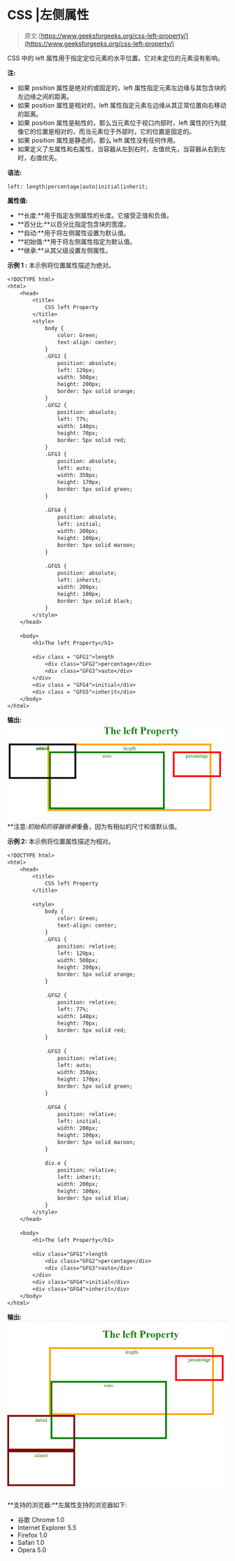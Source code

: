 # CSS |左侧属性

> 原文:[https://www.geeksforgeeks.org/css-left-property/](https://www.geeksforgeeks.org/css-left-property/)

CSS 中的 left 属性用于指定定位元素的水平位置。它对未定位的元素没有影响。

**注:**

*   如果 position 属性是绝对的或固定的，left 属性指定元素左边缘与其包含块的左边缘之间的距离。
*   如果 position 属性是相对的，left 属性指定元素左边缘从其正常位置向右移动的距离。
*   如果 position 属性是粘性的，那么当元素位于视口内部时，left 属性的行为就像它的位置是相对的，而当元素位于外部时，它的位置是固定的。
*   如果 position 属性是静态的，那么 left 属性没有任何作用。
*   如果定义了左属性和右属性，当容器从左到右时，左值优先，当容器从右到左时，右值优先。

**语法:**

```
left: length|percentage|auto|initial|inherit;
```

**属性值:**

*   **长度:**用于指定左侧属性的长度。它接受正值和负值。
*   **百分比:**以百分比指定包含块的宽度。
*   **自动:**用于将左侧属性设置为默认值。
*   **初始值:**用于将左侧属性指定为默认值。
*   **继承:**从其父级设置左侧属性。

**示例 1 :** 本示例将位置属性描述为绝对。

```
<!DOCTYPE html>
<html>
    <head>
        <title>
            CSS left Property
        </title>
        <style>
            body {
                color: Green;
                text-align: center;
            }
            .GFG1 {
                position: absolute;
                left: 129px;
                width: 500px;
                height: 200px;
                border: 5px solid orange;
            }
            .GFG2 {
                position: absolute;
                left: 77%;
                width: 140px;
                height: 70px;
                border: 5px solid red;
            } 
            .GFG3 {
                position: absolute;
                left: auto;
                width: 350px;
                height: 170px;
                border: 5px solid green;
            }

            .GFG4 {
                position: absolute;
                left: initial;
                width: 200px;
                height: 100px;
                border: 5px solid maroon;
            }

            .GFG5 {
                position: absolute;
                left: inherit;
                width: 200px;
                height: 100px;
                border: 5px solid black;
            } 
        </style>
    </head>

    <body>
        <h1>The left Property</h1>

        <div class = "GFG1">length
            <div class="GFG2">percentage</div>
            <div class="GFG3">auto</div>
        </div>
        <div class = "GFG4">initial</div>
        <div class = "GFG5">inherit</div>
    </body>
</html>                    
```

**输出:**
![](img/116483c41dac335491309d3af22eae5e.png)

**注意:***初始*和*的容器继承*重叠，因为有相似的尺寸和值默认值。

**示例 2:** 本示例将位置属性描述为相对。

```
<!DOCTYPE html>
<html>
    <head>
        <title>
            CSS left Property
        </title>

        <style>
            body {
                color: Green;
                text-align: center;
            }
            .GFG1 {
                position: relative;
                left: 129px;
                width: 500px;
                height: 200px;
                border: 5px solid orange;
            }

            .GFG2 {
                position: relative;
                left: 77%;
                width: 140px;
                height: 70px;
                border: 5px solid red;
            } 

            .GFG3 {
                position: relative;
                left: auto;
                width: 350px;
                height: 170px;
                border: 5px solid green;
            }

            .GFG4 {
                position: relative;
                left: initial;
                width: 200px;
                height: 100px;
                border: 5px solid maroon;
            }

            div.e {
                position: relative;
                left: inherit;
                width: 200px;
                height: 100px;
                border: 5px solid blue;
            } 
        </style>
    </head>

    <body>
        <h1>The left Property</h1>

        <div class="GFG1">length
            <div class="GFG2">percentage</div>
            <div class="GFG3">auto</div>
        </div>
        <div class="GFG4">initial</div>
        <div class="GFG4">inherit</div>
    </body>
</html>                    
```

**输出:**
![](img/c2f9ebb1c55e23e452cece1dfd1e42af.png)

**支持的浏览器:**左属性支持的浏览器如下:

*   谷歌 Chrome 1.0
*   Internet Explorer 5.5
*   Firefox 1.0
*   Safari 1.0
*   Opera 5.0
